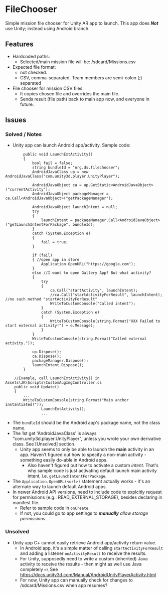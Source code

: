 # FileChooser

Simple mission file chooser for Unity AR app to launch.
This app does _**Not**_ use Unity; instead using Android branch.


## Features
* Hardcoded paths:
  * Selected/main mission file will be: /sdcard/Missions.csv
* Expected file format:
  * not checked.
  * CSV, comma-separated. Team members are semi-colon (;) separated
* File chooser for mission CSV files.
  * It copies chosen file and overrides the main file.
  * Sends result (file path) back to main app now, and everyone in future.

## Issues

### Solved / Notes
* Unity app can launch Android app/activity. Sample code:
```
        public void LaunchExtActivity()
        {
            bool fail = false;
            string bundleId = "org.ds.filechooser";
            AndroidJavaClass up = new AndroidJavaClass("com.unity3d.player.UnityPlayer");

            AndroidJavaObject ca = up.GetStatic<AndroidJavaObject>("currentActivity");
            AndroidJavaObject packageManager = ca.Call<AndroidJavaObject>("getPackageManager");

            AndroidJavaObject launchIntent = null;
            try
            {
                launchIntent = packageManager.Call<AndroidJavaObject>("getLaunchIntentForPackage", bundleId);
            }
            catch (System.Exception e)
            {
                fail = true;
            }

            if (fail)
            { //open app in store
                Application.OpenURL("https://google.com");
            }
            else //I want to open Gallery App? But what activity?
            {
                try
                {
                    ca.Call("startActivity", launchIntent);
                    //ca.Call("startActivityForResult", launchIntent); //no such method "startActivityForResult"
                    WriteToCustomConsole("Called intent");
                }
                catch (System.Exception e)
                {
                    WriteToCustomConsole(string.Format("XXX Failed to start external activity!") + e.Message);
                }
            }
            WriteToCustomConsole(string.Format("Called external activity."));

            up.Dispose();
            ca.Dispose();
            packageManager.Dispose();
            launchIntent.Dispose();
        }

	//Example, call LaunchExtActivity() in Assets\JK\Scripts\CustomAugImgController.cs
	public void Update()
	{
		...
		WriteToCustomConsole(string.Format("Main anchor instantiated!"));
                LaunchExtActivity();
                ...
```
  * The `bundleId` should be the Android app's package name, not the class name.
  * The 1st get 'AndroidJavaClass' is always "com.unity3d.player.UnityPlayer", unless you wrote your own derivative class.
    See [Unsolved] section.
    * Unity app seems to only be able to launch the **main** activity in an app. Haven't figured out how to specify a non-main activity - something easily do-able in Android apps.
      * Also haven't figured out how to activate a custom _intent_. That's why sample code is just activating default launch main activity intent, i.e. `getLaunchIntentForPackage`.
  * The `Application.OpenURL(<url>)` statement actually works - it's an alternate way to launch default Android apps.
* In newer Android API versions, need to include code to explcitly request for permissions (e.g.: READ_EXTERNAL_STORAGE), besides declaring in manifest file.
  * Refer to sample code in `onCreate`.
  * If not, you could go to app settings to _**manually** allow storage permissions_.

### Unsolved
* Unity app C+ cannot easily retrieve Android app/activity return value.
  * In Android app, it's a simple matter of calling `startActivityForResult`
  and adding a listener `onActivityResult` to receive the results.
  * For Unity, supposedly need to write a custom (inherited) Java activity to receive the results - then might as well use Java completely `=\`
  See https://docs.unity3d.com/Manual/AndroidUnityPlayerActivity.html
  * For now, Unity app can manually check for changes to /sdcard/Missions.csv when app resumes?